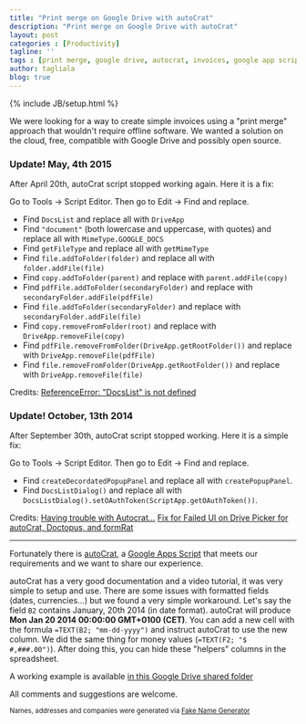 ```yaml
---
title: "Print merge on Google Drive with autoCrat"
description: "Print merge on Google Drive with autoCrat"
layout: post
categories : [Productivity]
tagline: ''
tags : [print merge, google drive, autocrat, invoices, google app scripts]
author: tagliala
blog: true
---
```

{% include JB/setup.html %}

We were looking for a way to create simple invoices using a "print merge" approach that wouldn't require offline software. We wanted a solution on the cloud, free, compatible with Google Drive and possibly open source.

<!--more-->

### Update! May, 4th 2015
After April 20th, autoCrat script stopped working again. Here it is a fix:

Go to Tools -> Script Editor. Then go to Edit -> Find and replace.

* Find `DocsList` and replace all with `DriveApp`
* Find `"document"` (both lowercase and uppercase, with quotes) and replace all with `MimeType.GOOGLE_DOCS`
* Find `getFileType` and replace all with `getMimeType`
* Find `file.addToFolder(folder)` and replace all with `folder.addFile(file)`
* Find `copy.addToFolder(parent)` and replace with `parent.addFile(copy)`
* Find `pdfFile.addToFolder(secondaryFolder)` and replace with `secondaryFolder.addFile(pdfFile)`
* Find `file.addToFolder(secondaryFolder)` and replace with `secondaryFolder.addFile(file)`
* Find `copy.removeFromFolder(root)` and replace with `DriveApp.removeFile(copy)`
* Find `pdfFile.removeFromFolder(DriveApp.getRootFolder())` and replace with `DriveApp.removeFile(pdfFile)`
* Find `file.removeFromFolder(DriveApp.getRootFolder())` and replace with `DriveApp.removeFile(file)`

Credits: [ReferenceError: "DocsList" is not defined](https://code.google.com/p/google-apps-script-issues/issues/detail?id=5017)

### Update! October, 13th 2014
After September 30th, autoCrat script stopped working. Here it is a simple fix:

Go to Tools -> Script Editor. Then go to Edit -> Find and replace.

* Find `createDecordatedPopupPanel` and replace all with `createPopupPanel`.
* Find `DocsListDialog()` and replace all with `DocsListDialog().setOAuthToken(ScriptApp­.getOAuthToken())`.

Credits:
[Having trouble with Autocrat...](https://plus.google.com/u/0/+RhondaJenkins61/posts/fsNTY9zu6Q2)
[Fix for Failed UI on Drive Picker for autoCrat, Doctopus, and formRat](https://www.youtube.com/watch?v=On52heyNLPI)

---

Fortunately there is [autoCrat](http://cloudlab.newvisions.org/scripts/autocrat), a [Google Apps Script](https://developers.google.com/apps-script/) that meets our requirements and we want to share our experience.

autoCrat has a very good documentation and a video tutorial, it was very simple to setup and use. There are some issues with formatted fields (dates, currencies...) but we found a very simple workaround. Let's say the field `B2` contains January, 20th 2014 (in date format). autoCrat will produce **Mon Jan 20 2014 00:00:00 GMT+0100 (CET)**. You can add a new cell with the formula `=TEXT(B2; "mm-dd-yyyy")` and instruct autoCrat to use the new column. We did the same thing for money values (`=TEXT(F2; "$ #,###.00")`). After doing this, you can hide these "helpers" columns in the spreadsheet.

A working example is available [in this Google Drive shared folder](https://drive.google.com/folderview?id=0B1PWGPmnhgWhU2dtd3k0RVpwQzA&usp=drive_web)

All comments and suggestions are welcome.

<small>Names, addresses and companies were generated via [Fake Name Generator](http://www.fakenamegenerator.com/)</small>
